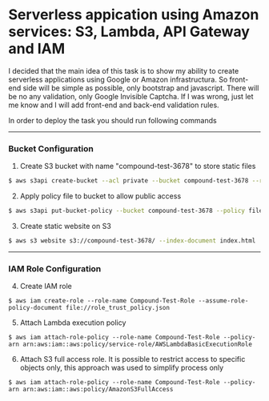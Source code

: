 # Serverless appication using Amazon services: S3, Lambda, API Gateway and IAM

I decided that the main idea of this task is to show my ability to create serverless applications using Google or Amazon infrastructura. So front-end side will be simple as possible, only bootstrap and javascript. There will be no any validation, only Google Invisible Captcha. If I was wrong, just let me know and I will add front-end and back-end validation rules.

In order to deploy the task you should run following commands

----
### Bucket Configuration
1. Create S3 bucket with name "compound-test-3678" to store static files
```bash
$ aws s3api create-bucket --acl private --bucket compound-test-3678 --region eu-central-1 --create-bucket-configuration LocationConstraint=eu-central-1
```

2. Apply policy file to bucket to allow public access
```bash
$ aws s3api put-bucket-policy --bucket compound-test-3678 --policy file://bucket_policy.json
```
3. Create static website on S3
```bash
$ aws s3 website s3://compound-test-3678/ --index-document index.html
```
----
### IAM Role Configuration
4. Create IAM role
```
$ aws iam create-role --role-name Compound-Test-Role --assume-role-policy-document file://role_trust_policy.json
```
5. Attach Lambda execution policy
```
$ aws iam attach-role-policy --role-name Compound-Test-Role --policy-arn arn:aws:iam::aws:policy/service-role/AWSLambdaBasicExecutionRole
```
6. Attach S3 full access role. It is possible to restrict access to specific objects only, this approach was used to simplify process only
```
$ aws iam attach-role-policy --role-name Compound-Test-Role --policy-arn arn:aws:iam::aws:policy/AmazonS3FullAccess
```


